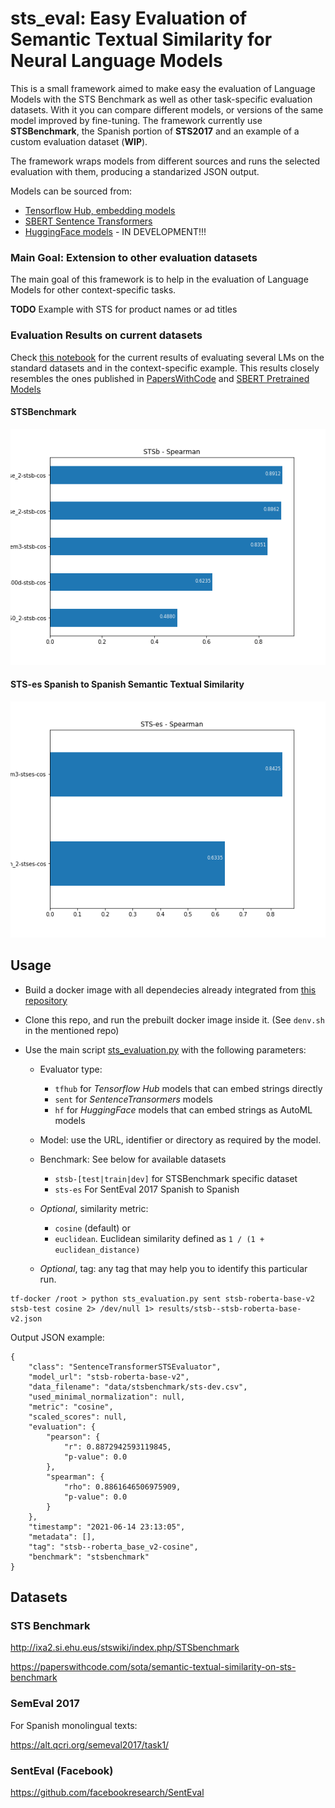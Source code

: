 # sts_eval: Easy Evaluation of Semantic Textual Similarity for Neural Language Models

This is a small framework aimed to make easy the evaluation of Language Models with the STS Benchmark as well as other task-specific evaluation datasets. With it you can compare different models, or versions of the same model improved by fine-tuning. The framework currently use **STSBenchmark**, the Spanish portion of **STS2017** and an example of a custom evaluation dataset (**WIP**).

The framework wraps models from different sources and runs the selected evaluation with them, producing a standarized JSON output.

Models can be sourced from:

- [Tensorflow Hub, embedding models](https://tfhub.dev/s?module-type=text-embedding)
- [SBERT Sentence Transformers](https://www.sbert.net/docs/pretrained_models.html)
- [HuggingFace models](https://huggingface.co/models) - IN DEVELOPMENT!!!

### Main Goal: Extension to other evaluation datasets

The main goal of this framework is to help in the evaluation of Language Models for other context-specific tasks. 

**TODO** Example with STS for product names or ad titles

### Evaluation Results on current datasets

Check [this notebook](LanguageModelsSTSEvaluation.ipynb) for the current results of evaluating several LMs on the standard datasets and in the context-specific example. This results closely resembles the ones published in [PapersWithCode](https://paperswithcode.com/sota/semantic-textual-similarity-on-sts-benchmark) and [SBERT Pretrained Models](https://www.sbert.net/docs/pretrained_models.html)

#### STSBenchmark

![STSBenchmark results](img/stsb-spearman.png)

#### STS-es Spanish to Spanish Semantic Textual Similarity

![STS-2017-es-es results](img/stses-spearman.png)


## Usage

- Build a docker image with all dependecies already integrated from [this repository](https://github.com/eduardofv/ai-denv)

- Clone this repo, and run the prebuilt docker image inside it. (See `denv.sh` in the mentioned repo) 

- Use the main script [sts_evaluation.py](sts_evaluation.py) with the following parameters:

	- Evaluator type: 
		- `tfhub` for *Tensorflow Hub* models that can embed strings directly
		- `sent` for *SentenceTransormers* models
		- `hf` for *HuggingFace* models that can embed strings as AutoML models
	 
	- Model: use the URL, identifier or directory as required by the model.
	- Benchmark: See below for available datasets
		- `stsb-[test|train|dev]` for STSBenchmark specific dataset
		- `sts-es` For SentEval 2017 Spanish to Spanish 
	- *Optional*, similarity metric: 
		- `cosine` (default) or 
		- `euclidean`. Euclidean similarity defined as `1 / (1 + euclidean_distance)`
	- *Optional*, tag: any tag that may help you to identify this particular run.


```
tf-docker /root > python sts_evaluation.py sent stsb-roberta-base-v2 stsb-test cosine 2> /dev/null 1> results/stsb--stsb-roberta-base-v2.json 
```

Output JSON example:

```
{
    "class": "SentenceTransformerSTSEvaluator",
    "model_url": "stsb-roberta-base-v2",
    "data_filename": "data/stsbenchmark/sts-dev.csv",
    "used_minimal_normalization": null,
    "metric": "cosine",
    "scaled_scores": null,
    "evaluation": {
        "pearson": {
            "r": 0.8872942593119845,
            "p-value": 0.0
        },
        "spearman": {
            "rho": 0.8861646506975909,
            "p-value": 0.0
        }
    },
    "timestamp": "2021-06-14 23:13:05",
    "metadata": [],
    "tag": "stsb--roberta_base_v2-cosine",
    "benchmark": "stsbenchmark"
}
```

## Datasets

### STS Benchmark

http://ixa2.si.ehu.eus/stswiki/index.php/STSbenchmark

https://paperswithcode.com/sota/semantic-textual-similarity-on-sts-benchmark

### SemEval 2017

For Spanish monolingual texts:

https://alt.qcri.org/semeval2017/task1/

### SentEval (Facebook)

https://github.com/facebookresearch/SentEval

